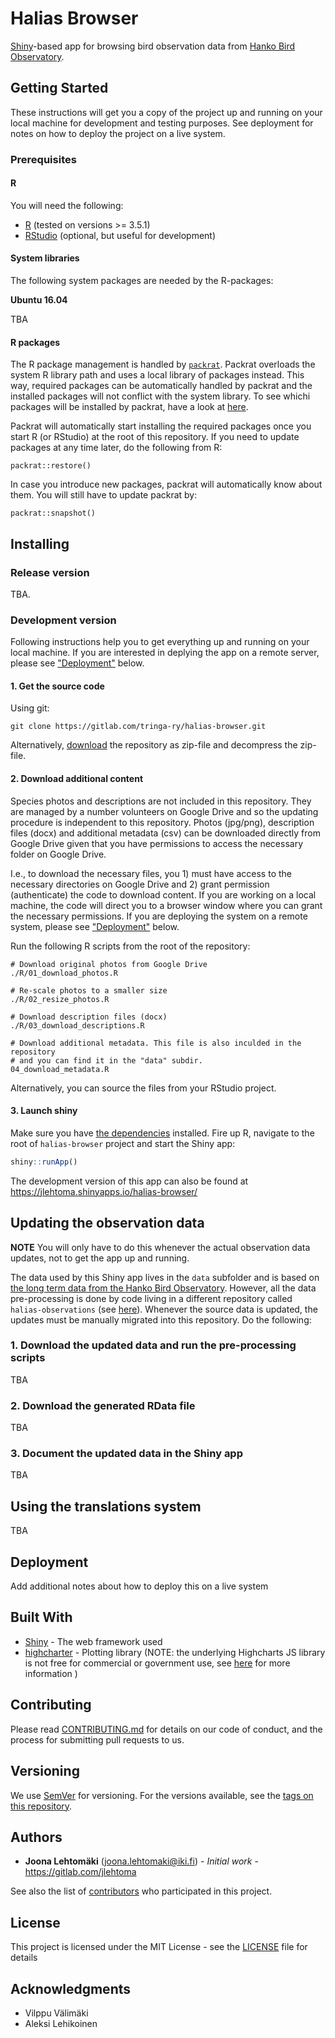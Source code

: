 # Halias Browser

[Shiny](https://shiny.rstudio.com)-based app for browsing bird observation data from [Hanko Bird Observatory](https://www.tringa.fi/hangon-lintuasema/hankodata/).

## Getting Started

These instructions will get you a copy of the project up and running on your local machine for development and testing purposes. See deployment for notes on how to deploy the project on a live system.

### Prerequisites

#### R

You will need the following:

+ [R](https://cran.r-project.org) (tested on versions >= 3.5.1)
+ [RStudio](https://www.rstudio.com) (optional, but useful for development)

#### System libraries

The following system packages are needed by the R-packages:

**Ubuntu 16.04**

TBA

#### R packages

The R package management is handled by [`packrat`](https://rstudio.github.io/packrat/). 
Packrat overloads the system R library path and uses a local library of packages
instead. This way, required packages can be automatically handled by packrat
and the installed packages will not conflict with the system library. To see
whichi packages will be installed by packrat, have a look at [here](https://gitlab.com/tringa-ry/halias-browser/blob/master/packrat/packrat.lock).

Packrat will automatically start installing the required packages once you
start R (or RStudio) at the root of this repository. If you need to update
packages at any time later, do the following from R:

```
packrat::restore()
```

In case you introduce new packages, packrat will automatically know about them.
You will still have to update packrat by:

```
packrat::snapshot()
```

## Installing

### Release version

TBA.

### Development version

Following instructions help you to get everything up and running on your local
machine. If you are interested in deplying the app on a remote server, please
see ["Deployment"](https://gitlab.com/tringa-ry/halias-browser/blob/master/README.md#deployment) below.

#### 1. Get the source code

Using git:

```
git clone https://gitlab.com/tringa-ry/halias-browser.git
```

Alternatively, [download](https://gitlab.com/tringa-ry/halias-browser/-/archive/master/halias-browser-master.zip) the repository as zip-file and decompress the zip-file. 

#### 2. Download additional content

Species photos and descriptions are not included in this repository. They are
managed by a number volunteers on Google Drive and so the updating procedure is
independent to this repository. Photos (jpg/png), description files (docx) and
additional metadata (csv) can be downloaded directly from Google Drive given
that you have permissions to access the necessary folder on Google Drive.

I.e., to download the necessary files, you 1) must have access to the necessary 
directories on Google Drive and 2) grant permission (authenticate) the code to 
download content. If you are working on a local machine, the code will direct
you to a browser window where you can grant the necessary permissions. If you 
are deploying the system on a remote system, please see ["Deployment"](https://gitlab.com/tringa-ry/halias-browser/blob/master/README.md#deployment) below.

Run the following R scripts from the root of the repository:

```
# Download original photos from Google Drive
./R/01_download_photos.R

# Re-scale photos to a smaller size
./R/02_resize_photos.R

# Download description files (docx)
./R/03_download_descriptions.R

# Download additional metadata. This file is also inculded in the repository
# and you can find it in the "data" subdir.
04_download_metadata.R
```

Alternatively, you can source the files from your RStudio project.

#### 3. Launch shiny

Make sure you have [the dependencies](https://gitlab.com/tringa-ry/halias-browser/blob/master/README.md#r-packages) installed. Fire up R, navigate to the root of `halias-browser` project and start the Shiny app:

```R
shiny::runApp()
```

The development version of this app can also be found at https://jlehtoma.shinyapps.io/halias-browser/

## Updating the observation data

**NOTE** You will only have to do this whenever the actual observation data updates, not to get the app up and running.

The data used by this Shiny app lives in the `data` subfolder and is based on [the long term data from the Hanko Bird Observatory](https://www.tringa.fi/hangon-lintuasema/hankodata/). However, all the data pre-processing is done by code living in a different repository called `halias-observations` (see [here](https://gitlab.com/tringa-ry/halias-observations)). Whenever the source data is updated, the updates must be manually migrated into this repository. Do the following:

### 1. Download the updated data and run the pre-processing scripts

TBA

### 2. Download the generated RData file

TBA

### 3. Document the updated data in the Shiny app

TBA

## Using the translations system

TBA

## Deployment

Add additional notes about how to deploy this on a live system

## Built With

* [Shiny](https://shiny.rstudio.com) - The web framework used
* [highcharter](http://jkunst.com/highcharter/) - Plotting library (NOTE: the underlying Highcharts JS library is not free for commercial or government use, see [here](https://github.com/jbkunst/highcharter#licence) for more information )

## Contributing

Please read [CONTRIBUTING.md](https://gist.github.com/PurpleBooth/b24679402957c63ec426) for details on our code of conduct, and the process for submitting pull requests to us.

## Versioning

We use [SemVer](http://semver.org/) for versioning. For the versions available, see the [tags on this repository](https://gitlab.com/tringa-ry/halias-browser/tags). 

## Authors

* **Joona Lehtomäki** (<joona.lehtomaki@iki.fi>) - *Initial work* - https://gitlab.com/jlehtoma

See also the list of [contributors](https://github.com/your/project/contributors) who participated in this project.

## License

This project is licensed under the MIT License - see the [LICENSE](LICENSE) file for details

## Acknowledgments

* Vilppu Välimäki
* Aleksi Lehikoinen
